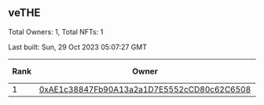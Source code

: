 ## veTHE

Total Owners: 1, Total NFTs: 1

Last built: Sun, 29 Oct 2023 05:07:27 GMT

| Rank | Owner | Voting Power | Influence | NFTs Id |
| --- | --- | --- | --- | --- |
  | 1 | [0xAE1c38847Fb90A13a2a1D7E5552cCD80c62C6508](https://debank.com/profile/0xAE1c38847Fb90A13a2a1D7E5552cCD80c62C6508?chain=bsc) | 2,689,041.819 | 3.30467% | 1 |